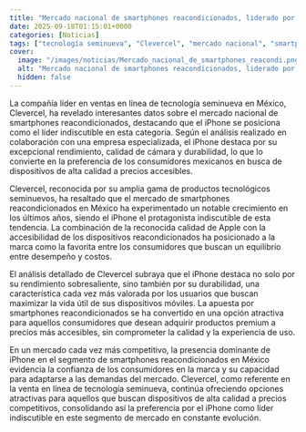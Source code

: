 ```yaml
---
title: "Mercado nacional de smartphones reacondicionados, liderado por iPhone - Clevercel"
date: 2025-09-18T01:15:01+0000
categories: [Noticias]
tags: ["tecnología seminueva", "Clevercel", "mercado nacional", "smartphones reacondicionados", "iPhone", "calidad de cámara", "consumidores mexicanos", "dispositivos de alta calidad", "precios accesibles", "productos tecnológicos seminuevos", "mercado de smartphones reacondicionados"]
cover:
  image: "/images/noticias/Mercado_nacional_de_smartphones_reacondi.png"
  alt: "Mercado nacional de smartphones reacondicionados, liderado por iPhone - Clevercel"
  hidden: false
---
```


La compañía líder en ventas en línea de tecnología seminueva en México, Clevercel, ha revelado interesantes datos sobre el mercado nacional de smartphones reacondicionados, destacando que el iPhone se posiciona como el líder indiscutible en esta categoría. Según el análisis realizado en colaboración con una empresa especializada, el iPhone destaca por su excepcional rendimiento, calidad de cámara y durabilidad, lo que lo convierte en la preferencia de los consumidores mexicanos en busca de dispositivos de alta calidad a precios accesibles.

Clevercel, reconocida por su amplia gama de productos tecnológicos seminuevos, ha resaltado que el mercado de smartphones reacondicionados en México ha experimentado un notable crecimiento en los últimos años, siendo el iPhone el protagonista indiscutible de esta tendencia. La combinación de la reconocida calidad de Apple con la accesibilidad de los dispositivos reacondicionados ha posicionado a la marca como la favorita entre los consumidores que buscan un equilibrio entre desempeño y costos.

El análisis detallado de Clevercel subraya que el iPhone destaca no solo por su rendimiento sobresaliente, sino también por su durabilidad, una característica cada vez más valorada por los usuarios que buscan maximizar la vida útil de sus dispositivos móviles. La apuesta por smartphones reacondicionados se ha convertido en una opción atractiva para aquellos consumidores que desean adquirir productos premium a precios más accesibles, sin comprometer la calidad y la experiencia de uso.

En un mercado cada vez más competitivo, la presencia dominante de iPhone en el segmento de smartphones reacondicionados en México evidencia la confianza de los consumidores en la marca y su capacidad para adaptarse a las demandas del mercado. Clevercel, como referente en la venta en línea de tecnología seminueva, continúa ofreciendo opciones atractivas para aquellos que buscan dispositivos de alta calidad a precios competitivos, consolidando así la preferencia por el iPhone como líder indiscutible en este segmento de mercado en constante evolución.
